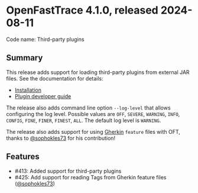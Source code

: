 # OpenFastTrace 4.1.0, released 2024-08-11

Code name: Third-party plugins

## Summary

This release adds support for loading third-party plugins from external JAR files. See the documentation for details:

* [Installation](../plugins.md)
* [Plugin developer guide](../plugin_developer_guide.md)

The release also adds command line option `--log-level` that allows configuring the log level. Possible values are `OFF`, `SEVERE`, `WARNING`, `INFO`, `CONFIG`, `FINE`, `FINER`, `FINEST`, `ALL`. The default log level is `WARNING`.

The release also adds support for using [Gherkin](https://cucumber.io/docs/gherkin/) `feature` files with OFT, thanks to [@sophokles73](https://github.com/sophokles73) for his contribution!

## Features

* #413: Added support for third-party plugins
* #425: Add support for reading Tags from Gherkin feature files ([@sophokles73](https://github.com/sophokles73))
